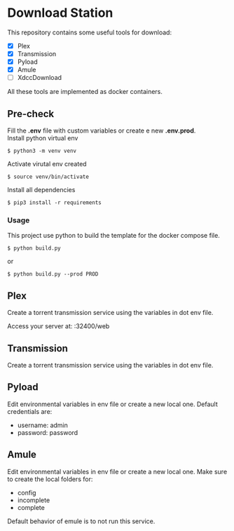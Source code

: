 
# Download Station
This repository contains some useful tools for download: 
   - [x] Plex
   - [x] Transmission
   - [x] Pyload
   - [x] Amule
   - [ ] XdccDownload

All these tools are implemented as docker containers.

## Pre-check
Fill the **.env** file with custom variables or create e new **.env.prod**.  
Install python virtual env
```
$ python3 -m venv venv
```
Activate virutal env created
```
$ source venv/bin/activate
```
Install all dependencies
```
$ pip3 install -r requirements
```

### Usage
This project use python to build the template for the docker compose file.
```
$ python build.py
```
or
```
$ python build.py --prod PROD
```

## Plex
Create a torrent transmission service using the variables in dot env file.  

Access your server at: <your-ip>:32400/web

## Transmission
Create a torrent transmission service using the variables in dot env file.

## Pyload
Edit environmental variables in env file or create a new local one.
Default credentials are:
- username: admin
- password: password

## Amule
Edit environmental variables in env file or create a new local one.
Make sure to create the local folders for:
- config
- incomplete
- complete

Default behavior of emule is to not run this service.

